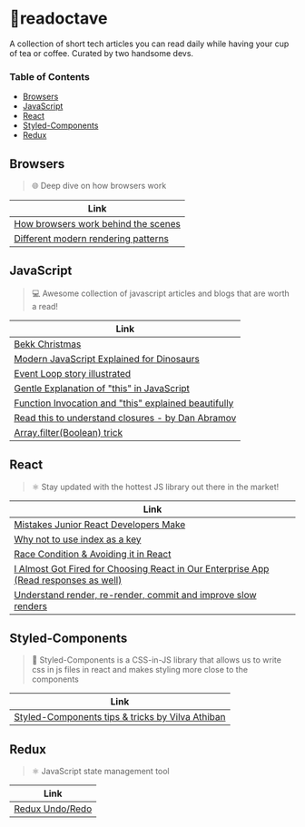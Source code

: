 # 📝readoctave
A collection of short tech articles you can read daily while having your cup of tea or coffee. Curated by two handsome devs.

### Table of Contents

- [Browsers](#browsers)
- [JavaScript](#javascript)
- [React](#react)
- [Styled-Components](#styled-components)
- [Redux](#redux)

## Browsers


> 🌐 Deep dive on how browsers work 

| Link                                                                                                                                  |
| ------------------------------------------------------------------------------------------------------------------------------------- |
| [How browsers work behind the scenes](https://www.html5rocks.com/en/tutorials/internals/howbrowserswork/) |
| [Different modern rendering patterns](https://www.patterns.dev/posts/rendering-patterns/) |

## JavaScript

>💻 Awesome collection of javascript articles and blogs that are worth a read!

| Link                                                                                                                                          |
| --------------------------------------------------------------------------------------------------------------------------------------------- |
| [Bekk Christmas](https://bekk.christmas/)                                                                                                     |
| [Modern JavaScript Explained for Dinosaurs](https://medium.com/the-node-js-collection/modern-javascript-explained-for-dinosaurs-f695e9747b70) |
| [Event Loop story illustrated](https://dev.to/kapantzak/js-illustrated-the-event-loop-4mco)                                                   |
| [Gentle Explanation of "this" in JavaScript](https://dmitripavlutin.com/gentle-explanation-of-this-in-javascript/) |
| [Function Invocation and "this" explained beautifully](https://yehudakatz.com/2011/08/11/understanding-javascript-function-invocation-and-this/)|
| [Read this to understand closures - by Dan Abramov](https://whatthefuck.is/closure) |
| [Array.filter(Boolean) trick](https://michaeluloth.com/filter-boolean) |

## React

> ⚛️ Stay updated with the hottest JS library out there in the market!

| Link                                                                                                                                          |
| --------------------------------------------------------------------------------------------------------------------------------------------- |
| [Mistakes Junior React Developers Make](https://medium.com/frontend-digest/mistakes-junior-react-developers-make-c546b1af187d)                |
| [Why not to use index as a key](https://medium.com/@robinpokorny/index-as-a-key-is-an-anti-pattern-e0349aece318)                              |
| [Race Condition & Avoiding it in React](https://medium.com/hackernoon/avoiding-race-conditions-when-fetching-data-with-react-hooks-220d6fd0f663) |
| [I Almost Got Fired for Choosing React in Our Enterprise App (Read responses as well)](https://medium.com/better-programming/i-almost-got-fired-for-choosing-react-in-our-enterprise-app-846ea840841c) |
| [Understand render, re-render, commit and improve slow renders](https://kentcdodds.com/blog/fix-the-slow-render-before-you-fix-the-re-render) |

## Styled-Components

> 💅 Styled-Components is a CSS-in-JS library that allows us to write css in js files in react and makes styling more close to the components

| Link                                                                                                                                  |
| ------------------------------------------------------------------------------------------------------------------------------------- |
| [Styled-Components tips & tricks by Vilva Athiban](https://medium.com/@vilvaathiban/react-styled-components-a-smart-way-26ff8bfdaec7) |

## Redux

> ⚛️ JavaScript state management tool

| Link                                                                                                                                  |
| ------------------------------------------------------------------------------------------------------------------------------------- |
| [Redux Undo/Redo](https://github.com/omnidan/redux-undo) |
